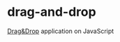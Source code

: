 # drag-and-drop
[Drag&amp;Drop](https://desperateperson.github.io/drag-and-drop/) application on JavaScript
